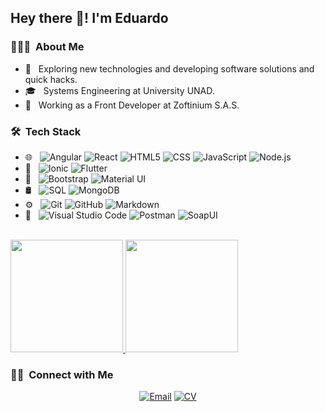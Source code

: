 
## Hey there 👋! I'm Eduardo

### 👨🏻‍💻 &nbsp;About Me

- 🤔 &nbsp; Exploring new technologies and developing software solutions and quick hacks.
- 🎓 &nbsp; Systems Engineering at University UNAD.
- 💼 &nbsp; Working as a Front Developer at Zoftinium S.A.S.


### 🛠 &nbsp;Tech Stack
<!---
- 💻 &nbsp;
  ![Python](https://img.shields.io/badge/-Python-333333?style=flat&logo=python)
  ![Java](https://img.shields.io/badge/-Java-333333?style=flat&logo=Java&logoColor=007396)
  ![C++](https://img.shields.io/badge/-C++-333333?style=flat&logo=C%2B%2B&logoColor=00599C)
  ![R (Statistics)](https://img.shields.io/badge/-R-333333?style=flat&logo=R&logoColor=276DC3)
-->
- 🌐 &nbsp;
  ![Angular](https://img.shields.io/badge/-Angular-333333?style=flat&logo=angular)
  ![React](https://img.shields.io/badge/-React-333333?style=flat&logo=react)
  ![HTML5](https://img.shields.io/badge/-HTML5-333333?style=flat&logo=HTML5)
  ![CSS](https://img.shields.io/badge/-CSS-333333?style=flat&logo=CSS3&logoColor=1572B6)
  ![JavaScript](https://img.shields.io/badge/-JavaScript-333333?style=flat&logo=javascript)
  ![Node.js](https://img.shields.io/badge/-Node.js-333333?style=flat&logo=node.js)
- 📱 &nbsp;
  ![Ionic](https://img.shields.io/badge/-Ionic-333333?style=flat&logo=ionic)
  ![Flutter](https://img.shields.io/badge/-Flutter-333333?style=flat&logo=flutter)
- 🎨 &nbsp;
  ![Bootstrap](https://img.shields.io/badge/-Bootstrap-333333?style=flat&logo=bootstrap&logoColor=563D7C)
  ![Material UI](https://img.shields.io/badge/-MUI-333333?style=flat&logo=mui&logoColor=563D7C)
- 🛢 &nbsp;
  ![SQL](https://img.shields.io/badge/-SQL-333333?style=flat&logo=mysql)
  ![MongoDB](https://img.shields.io/badge/-MongoDB-333333?style=flat&logo=mongodb)
- ⚙️ &nbsp;
  ![Git](https://img.shields.io/badge/-Git-333333?style=flat&logo=git)
  ![GitHub](https://img.shields.io/badge/-GitHub-333333?style=flat&logo=github)
  ![Markdown](https://img.shields.io/badge/-Markdown-333333?style=flat&logo=markdown)
- 🔧 &nbsp;
  ![Visual Studio Code](https://img.shields.io/badge/-Visual%20Studio%20Code-333333?style=flat&logo=visual-studio-code&logoColor=007ACC)
  ![Postman](https://img.shields.io/badge/-Postman-333333?style=flat&logo=postman&logoColor=007ACC)
  ![SoapUI](https://img.shields.io/badge/-SoapUI-333333?style=flat&logo=soap-ui&logoColor=007ACC)
<br/>

<a href="https://github.com/aragrevo">
  <img height="180em" src="https://github-readme-stats.vercel.app/api?username=aragrevo&theme=buefy&show_icons=true" />
  <img height="180em" src="https://github-readme-stats.vercel.app/api/top-langs/?username=aragrevo&theme=buefy&layout=compact" />
</a>

<br/>

### 🤝🏻 &nbsp;Connect with Me

<p align="center">
  <a href="mailto:eduardo.vergara.dev@outlook.com"><img alt="Email" src="https://img.shields.io/badge/Email-eduardo.vergara.dev@outlook.com-blue?style=flat-square&logo=gmail"></a>
  <a href="https://docs.google.com/document/d/1cURfkhrg3dhmSeKqbgEfdbP5rh16XIdp1qvIeQRbShs/edit?usp=sharing" target="blank" rel="noopener"><img alt="CV" src="https://img.shields.io/badge/CV-Curriculum vitae-blue?style=flat-square&logo=google-chrome"></a>
  <!---
<a href="https://www.adityavsingh.com/"><img alt="Website" src="https://img.shields.io/badge/Website-www.adityavsingh.com-blue?style=flat-square&logo=google-chrome"></a>
<a href="https://www.linkedin.com/in/AVS1508/"><img alt="LinkedIn" src="https://img.shields.io/badge/LinkedIn-Aditya%20Vikram%20Singh-blue?style=flat-square&logo=linkedin"></a>
<a href="https://www.instagram.com/adityavs_/"><img alt="Instagram" src="https://img.shields.io/badge/Instagram-adityavs__-blue?style=flat-square&logo=instagram"></a>

-->
</p>
